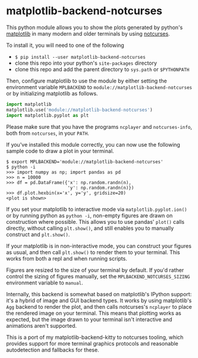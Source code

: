 # matplotlib-backend-notcurses

This python module allows you to show the plots generated
by python's [matplotlib](https://github.com/matplotlib/matplotlib)
in many modern and older terminals by using
[notcurses](https://github.com/dankamongmen/notcurses/).

To install it, you will need to one of the following

 - `$ pip install --user matplotlib-backend-notcurses`
 - clone this repo into your python's `site-packages` directory
 - clone this repo and add the parent directory to `sys.path` or `$PYTHONPATH`

Then, configure matplotlib to use the module by either setting the
environment variable `MPLBACKEND` to `module://matplotlib-backend-notcurses`
or by initializing matplotlib as follows.

```python
import matplotlib
matplotlib.use('module://matplotlib-backend-notcurses')
import matplotlib.pyplot as plt
```

Please make sure that you have the programs `ncplayer`
and `notcurses-info`, both from `notcurses`, in your `PATH`.

If you've installed this module correctly, you can now use
the following sample code to draw a plot in your terminal.

```
$ export MPLBACKEND='module://matplotlib-backend-notcurses'
$ python -i
>>> import numpy as np; import pandas as pd
>>> n = 10000
>>> df = pd.DataFrame({'x': np.random.randn(n),
                       'y': np.random.randn(n)})
>>> df.plot.hexbin(x='x', y='y', gridsize=20)
<plot is shown>
```

If you set your matplotlib to interactive mode via
`matplotlib.pyplot.ion()` or by running python as
`python -i`, non-empty figures are drawn on construction
where possible. This allows you to use pandas' `plot()`
calls directly, without calling `plt.show()`, and still
enables you to manually construct and `plt.show()`.

If your matplotlib is in non-interactive mode,
you can construct your figures as usual, and then call
`plt.show()` to render them to your terminal. This
works from both a repl and when running scripts.

Figures are resized to the size of your terminal by default.
If you'd rather control the sizing of figures manually,
set the `MPLBACKEND_NOTCURSES_SIZING` environment variable to `manual`.

Internally, this backend is somewhat based on matplotlib's
IPython support: it's a hybrid of image and GUI backend types.
It works by using matplotlib's `Agg` backend to render the
plot, and then calls notcurses's `ncplayer` to place the rendered
image on your terminal. This means that plotting works as
expected, but the image drawn to your terminal isn't
interactive and animations aren't supported.

This is a port of my matplotlib-backend-kitty to notcurses
tooling, which provides support for more terminal graphics
protocols and reasonable autodetection and fallbacks for these.
